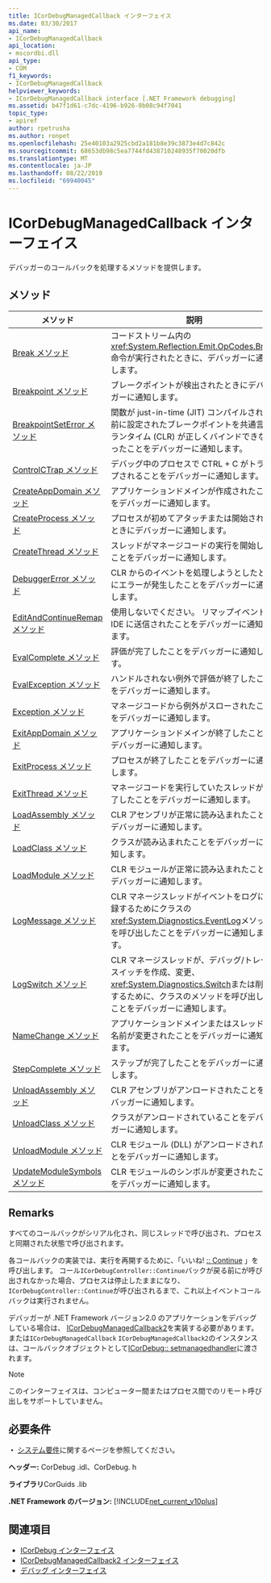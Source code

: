 ```yaml
---
title: ICorDebugManagedCallback インターフェイス
ms.date: 03/30/2017
api_name:
- ICorDebugManagedCallback
api_location:
- mscordbi.dll
api_type:
- COM
f1_keywords:
- ICorDebugManagedCallback
helpviewer_keywords:
- ICorDebugManagedCallback interface [.NET Framework debugging]
ms.assetid: b47f1d61-c7dc-4196-b926-0b08c94f7041
topic_type:
- apiref
author: rpetrusha
ms.author: ronpet
ms.openlocfilehash: 25e40103a2925cbd2a181b8e39c3873e4d7c842c
ms.sourcegitcommit: 68653db98c5ea7744fd438710248935f70020dfb
ms.translationtype: MT
ms.contentlocale: ja-JP
ms.lasthandoff: 08/22/2019
ms.locfileid: "69940045"
---
```

# <a name="icordebugmanagedcallback-interface"></a>ICorDebugManagedCallback インターフェイス
デバッガーのコールバックを処理するメソッドを提供します。  
  
## <a name="methods"></a>メソッド  
  
|メソッド|説明|  
|------------|-----------------|  
|[Break メソッド](../../../../docs/framework/unmanaged-api/debugging/icordebugmanagedcallback-break-method.md)|コードストリーム内の<xref:System.Reflection.Emit.OpCodes.Break>命令が実行されたときに、デバッガーに通知します。|  
|[Breakpoint メソッド](../../../../docs/framework/unmanaged-api/debugging/icordebugmanagedcallback-breakpoint-method.md)|ブレークポイントが検出されたときにデバッガーに通知します。|  
|[BreakpointSetError メソッド](../../../../docs/framework/unmanaged-api/debugging/icordebugmanagedcallback-breakpointseterror-method.md)|関数が just-in-time (JIT) コンパイルされる前に設定されたブレークポイントを共通言語ランタイム (CLR) が正しくバインドできなかったことをデバッガーに通知します。|  
|[ControlCTrap メソッド](../../../../docs/framework/unmanaged-api/debugging/icordebugmanagedcallback-controlctrap-method.md)|デバッグ中のプロセスで CTRL + C がトラップされることをデバッガーに通知します。|  
|[CreateAppDomain メソッド](../../../../docs/framework/unmanaged-api/debugging/icordebugmanagedcallback-createappdomain-method.md)|アプリケーションドメインが作成されたことをデバッガーに通知します。|  
|[CreateProcess メソッド](../../../../docs/framework/unmanaged-api/debugging/icordebugmanagedcallback-createprocess-method.md)|プロセスが初めてアタッチまたは開始されたときにデバッガーに通知します。|  
|[CreateThread メソッド](../../../../docs/framework/unmanaged-api/debugging/icordebugmanagedcallback-createthread-method.md)|スレッドがマネージコードの実行を開始したことをデバッガーに通知します。|  
|[DebuggerError メソッド](../../../../docs/framework/unmanaged-api/debugging/icordebugmanagedcallback-debuggererror-method.md)|CLR からのイベントを処理しようとしたときにエラーが発生したことをデバッガーに通知します。|  
|[EditAndContinueRemap メソッド](../../../../docs/framework/unmanaged-api/debugging/icordebugmanagedcallback-editandcontinueremap-method.md)|使用しないでください。 リマップイベントが IDE に送信されたことをデバッガーに通知します。|  
|[EvalComplete メソッド](../../../../docs/framework/unmanaged-api/debugging/icordebugmanagedcallback-evalcomplete-method.md)|評価が完了したことをデバッガーに通知します。|  
|[EvalException メソッド](../../../../docs/framework/unmanaged-api/debugging/icordebugmanagedcallback-evalexception-method.md)|ハンドルされない例外で評価が終了したことをデバッガーに通知します。|  
|[Exception メソッド](../../../../docs/framework/unmanaged-api/debugging/icordebugmanagedcallback-exception-method.md)|マネージコードから例外がスローされたことをデバッガーに通知します。|  
|[ExitAppDomain メソッド](../../../../docs/framework/unmanaged-api/debugging/icordebugmanagedcallback-exitappdomain-method.md)|アプリケーションドメインが終了したことをデバッガーに通知します。|  
|[ExitProcess メソッド](../../../../docs/framework/unmanaged-api/debugging/icordebugmanagedcallback-exitprocess-method.md)|プロセスが終了したことをデバッガーに通知します。|  
|[ExitThread メソッド](../../../../docs/framework/unmanaged-api/debugging/icordebugmanagedcallback-exitthread-method.md)|マネージコードを実行していたスレッドが終了したことをデバッガーに通知します。|  
|[LoadAssembly メソッド](../../../../docs/framework/unmanaged-api/debugging/icordebugmanagedcallback-loadassembly-method.md)|CLR アセンブリが正常に読み込まれたことをデバッガーに通知します。|  
|[LoadClass メソッド](../../../../docs/framework/unmanaged-api/debugging/icordebugmanagedcallback-loadclass-method.md)|クラスが読み込まれたことをデバッガーに通知します。|  
|[LoadModule メソッド](../../../../docs/framework/unmanaged-api/debugging/icordebugmanagedcallback-loadmodule-method.md)|CLR モジュールが正常に読み込まれたことをデバッガーに通知します。|  
|[LogMessage メソッド](../../../../docs/framework/unmanaged-api/debugging/icordebugmanagedcallback-logmessage-method.md)|CLR マネージスレッドがイベントをログに記録するためにクラスの<xref:System.Diagnostics.EventLog>メソッドを呼び出したことをデバッガーに通知します。|  
|[LogSwitch メソッド](../../../../docs/framework/unmanaged-api/debugging/icordebugmanagedcallback-logswitch-method.md)|CLR マネージスレッドが、デバッグ/トレーススイッチを作成、変更、 <xref:System.Diagnostics.Switch>または削除するために、クラスのメソッドを呼び出したことをデバッガーに通知します。|  
|[NameChange メソッド](../../../../docs/framework/unmanaged-api/debugging/icordebugmanagedcallback-namechange-method.md)|アプリケーションドメインまたはスレッドの名前が変更されたことをデバッガーに通知します。|  
|[StepComplete メソッド](../../../../docs/framework/unmanaged-api/debugging/icordebugmanagedcallback-stepcomplete-method.md)|ステップが完了したことをデバッガーに通知します。|  
|[UnloadAssembly メソッド](../../../../docs/framework/unmanaged-api/debugging/icordebugmanagedcallback-unloadassembly-method.md)|CLR アセンブリがアンロードされたことをデバッガーに通知します。|  
|[UnloadClass メソッド](../../../../docs/framework/unmanaged-api/debugging/icordebugmanagedcallback-unloadclass-method.md)|クラスがアンロードされていることをデバッガーに通知します。|  
|[UnloadModule メソッド](../../../../docs/framework/unmanaged-api/debugging/icordebugmanagedcallback-unloadmodule-method.md)|CLR モジュール (DLL) がアンロードされたことをデバッガーに通知します。|  
|[UpdateModuleSymbols メソッド](../../../../docs/framework/unmanaged-api/debugging/icordebugmanagedcallback-updatemodulesymbols-method.md)|CLR モジュールのシンボルが変更されたことをデバッガーに通知します。|  
  
## <a name="remarks"></a>Remarks  
 すべてのコールバックがシリアル化され、同じスレッドで呼び出され、プロセスと同期された状態で呼び出されます。  
  
 各コールバックの実装では、実行を再開するために、「いいね! [:: Continue](../../../../docs/framework/unmanaged-api/debugging/icordebugcontroller-continue-method.md) 」を呼び出します。 コール`ICorDebugController::Continue`バックが戻る前にが呼び出されなかった場合、プロセスは停止したままになり、 `ICorDebugController::Continue`が呼び出されるまで、これ以上イベントコールバックは実行されません。  
  
 デバッガーが .NET Framework バージョン2.0 のアプリケーションをデバッグしている場合は、 [ICorDebugManagedCallback2](../../../../docs/framework/unmanaged-api/debugging/icordebugmanagedcallback2-interface.md)を実装する必要があります。 または`ICorDebugManagedCallback` `ICorDebugManagedCallback2`のインスタンスは、コールバックオブジェクトとして[ICorDebug:: setmanagedhandler](../../../../docs/framework/unmanaged-api/debugging/icordebug-setmanagedhandler-method.md)に渡されます。  
  
> [!NOTE]
> このインターフェイスは、コンピューター間またはプロセス間でのリモート呼び出しをサポートしていません。  
  
## <a name="requirements"></a>必要条件  
 **・** [システム要件](../../../../docs/framework/get-started/system-requirements.md)に関するページを参照してください。  
  
 **ヘッダー:** CorDebug .idl、CorDebug. h  
  
 **ライブラリ**CorGuids .lib  
  
 **.NET Framework のバージョン:** [!INCLUDE[net_current_v10plus](../../../../includes/net-current-v10plus-md.md)]  
  
## <a name="see-also"></a>関連項目

- [ICorDebug インターフェイス](../../../../docs/framework/unmanaged-api/debugging/icordebug-interface.md)
- [ICorDebugManagedCallback2 インターフェイス](../../../../docs/framework/unmanaged-api/debugging/icordebugmanagedcallback2-interface.md)
- [デバッグ インターフェイス](../../../../docs/framework/unmanaged-api/debugging/debugging-interfaces.md)
